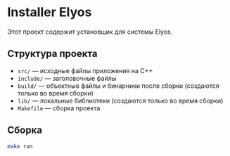 # Installer Elyos

Этот проект содержит установщик для системы Elyos.

## Структура проекта

- `src/` — исходные файлы приложения на C++  
- `include/` — заголовочные файлы 
- `build/` — объектные файлы и бинарники после сборки (создаются только во время сборки) 
- `lib/` — локальные библиотеки (создаются только во время сборки) 
- `Makefile` — сборка проекта

## Сборка

```bash
make run
```